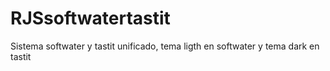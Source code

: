 # RJSsoftwatertastit
Sistema softwater y tastit unificado, tema ligth en softwater y tema dark en tastit
